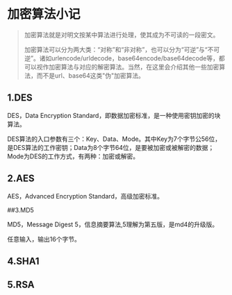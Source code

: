 # 加密算法小记

> 加密算法就是对明文按某中算法进行处理，使其成为不可读的一段密文。
>
> 加密算法可以分为两大类：“对称”和“非对称”，也可以分为“可逆”与“不可逆”。诸如urlencode/urldecode，base64encode/base64decode等，都可以视作加密算法与对应的解密算法。当然，在这里会介绍其他一些加密算法，而不是url、base64这类"伪"加密算法。

## 1.DES

DES，Data Encryption Standard，即数据加密标准，是一种使用密钥加密的块算法。

DES算法的入口参数有三个：Key、Data、Mode。其中Key为7个字节公56位，是DES算法的工作密钥；Data为8个字节64位，是要被加密或被解密的数据；Mode为DES的工作方式，有两种：加密或解密。

[1]: https://blog.csdn.net/qb90/article/details/375880?locationNum=10 "DES算法的介绍和实现"

## 2.AES

AES，Advanced Encryption Standard，高级加密标准。

[1]: https://blog.csdn.net/qq_28205153/article/details/55798628 "AES加密算法的详细介绍与实现"

##3.MD5

MD5，Message Digest 5，信息摘要算法,5理解为第五版，是md4的升级版。

任意输入，输出16个字节。


[1]: https://tools.ietf.org/html/rfc1321 "MD5消息摘要算法"

[2]: https://blog.csdn.net/goodnameused/article/details/81068697 "MD5中文解释博客"

## 4.SHA1

## 5.RSA


